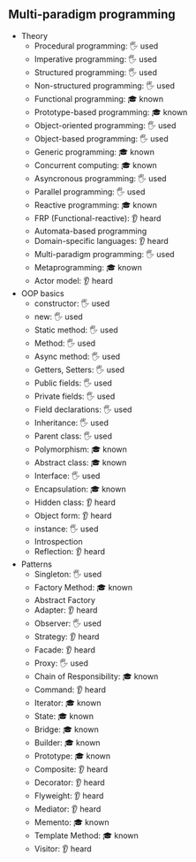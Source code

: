 ## Multi-paradigm programming

- Theory
  - Procedural programming: 🖐️ used
  - Imperative programming: 🖐️ used
  - Structured programming: 🖐️ used
  - Non-structured programming: 🖐️ used
  - Functional programming: 🎓 known
  - Prototype-based programming: 🎓 known
  - Object-oriented programming: 🖐️ used
  - Object-based programming: 🖐️ used
  - Generic programming: 🎓 known
  - Concurrent computing: 🎓 known
  - Asyncronous programming: 🖐️ used
  - Parallel programming: 🖐️ used
  - Reactive programming: 🎓 known
  - FRP (Functional-reactive): 👂 heard
  - Automata-based programming
  - Domain-specific languages: 👂 heard
  - Multi-paradigm programming: 🖐️ used
  - Metaprogramming: 🎓 known
  - Actor model: 👂 heard
- OOP basics
  - constructor: 🖐️ used
  - new: 🖐️ used
  - Static method: 🖐️ used
  - Method: 🖐️ used
  - Async method: 🖐️ used
  - Getters, Setters: 🖐️ used
  - Public fields: 🖐️ used
  - Private fields: 🖐️ used
  - Field declarations: 🖐️ used
  - Inheritance: 🖐️ used
  - Parent class: 🖐️ used 
  - Polymorphism: 🎓 known
  - Abstract class: 🎓 known
  - Interface: 🖐️ used
  - Encapsulation: 🎓 known
  - Hidden class: 👂 heard
  - Object form: 👂 heard
  - instance: 🖐️ used
  - Introspection
  - Reflection: 👂 heard
- Patterns
  - Singleton: 🖐️ used
  - Factory Method: 🎓 known
  - Abstract Factory
  - Adapter: 👂 heard
  - Observer: 🖐️ used
  - Strategy: 👂 heard
  - Facade: 👂 heard
  - Proxy: 🖐️ used
  - Chain of Responsibility: 🎓 known
  - Command: 👂 heard
  - Iterator: 🎓 known
  - State: 🎓 known
  - Bridge: 🎓 known
  - Builder: 🎓 known
  - Prototype: 🎓 known
  - Composite: 👂 heard
  - Decorator: 👂 heard
  - Flyweight: 👂 heard
  - Mediator: 👂 heard
  - Memento: 🎓 known
  - Template Method: 🎓 known
  - Visitor: 👂 heard
